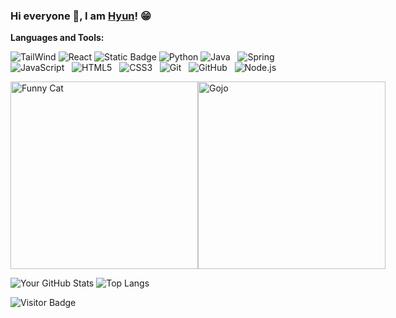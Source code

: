 ### Hi everyone 👋, I am [Hyun]([https://github.com/hungndweq](https://github.com/KangDagyeom))! 😁
<!--
**rusty-sj/rusty-sj** is a ✨ _special_ ✨ repository because its `README.md` (this file) appears on your GitHub profile.
Here are some ideas to get you started:

- 🔭 I’m currently working on ...
- 🌱 I’m currently learning ...
- 👯 I’m looking to collaborate on ...
- 🤔 I’m looking for help with ...
- 💬 Ask me about ...
- 📫 How to reach me: ...
- 😄 Pronouns: ...
- ⚡ Fun fact: ...
- 🤔 I’m looking for help with Statistics
- 👯 I’m looking to collaborate on ...
-->
**Languages and Tools:** 

![TailWind](https://img.shields.io/badge/Tailwind%20CSS-blue?style=social&logo=tailwind%20css)
![React](https://img.shields.io/badge/React-blue?style=social&logo=React&logoColor=blue)
![Static Badge](https://img.shields.io/badge/Vite-blue?style=social&logo=vite)
![Python](https://img.shields.io/badge/Python%20-blue?style=social&logo=python)
![Java](https://img.shields.io/badge/-Java-black?logo=java&style=social)&nbsp;&nbsp;
![Spring](https://img.shields.io/badge/-Spring%20Framework-black?logo=spring&style=social)&nbsp;&nbsp;
![JavaScript](https://img.shields.io/badge/-JavaScript-black?logo=javascript&style=social)&nbsp;&nbsp;
![HTML5](https://img.shields.io/badge/-HTML5-black?logo=html5&style=social)&nbsp;&nbsp;
![CSS3](https://img.shields.io/badge/-CSS3-black?logo=css3&style=social)&nbsp;&nbsp;
![Git](https://img.shields.io/badge/-Git-black?logo=git&style=social)&nbsp;&nbsp;
![GitHub](https://img.shields.io/badge/-GitHub-black?logo=github&style=social)&nbsp;&nbsp;
![Node.js](https://img.shields.io/badge/-Node.js-green?logo=node.js&style=social)&nbsp;&nbsp;

<div class= "container" style = "display: flex">
  <img src="https://media.giphy.com/media/JIX9t2j0ZTN9S/giphy.gif" alt="Funny Cat" width="300"/>
  <img src="https://i.pinimg.com/originals/8b/35/fe/8b35fef55fba1a201c9c7a11d3ec3d64.gif" alt="Gojo" width="300"/>
</div>



![Your GitHub Stats](https://github-readme-stats.vercel.app/api?username=KangDagyeom&count_private=true&show_icons=true&include_all_commits=true)
![Top Langs](https://github-readme-stats.vercel.app/api/top-langs/?username=KangDagyeom&hide=TeX&layout=compact)

![Visitor Badge](https://visitor-badge.laobi.icu/badge?page_id=KangDagyeom)
